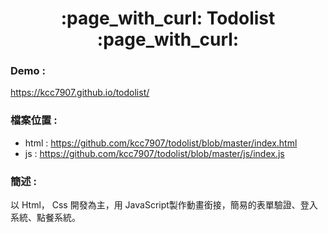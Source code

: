 <h1 align="center">:page_with_curl: Todolist :page_with_curl:</h1>

### Demo :

https://kcc7907.github.io/todolist/

### 檔案位置 :

- html : https://github.com/kcc7907/todolist/blob/master/index.html
- js   : https://github.com/kcc7907/todolist/blob/master/js/index.js

### 簡述 :

<p> 以 Html， Css 開發為主，用 JavaScript製作動畫銜接，簡易的表單驗證、登入系統、點餐系統。 </p>
